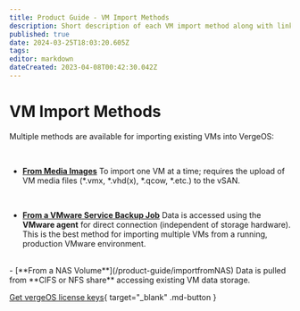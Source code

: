 ```yaml
---
title: Product Guide - VM Import Methods
description: Short description of each VM import method along with links to pages detailing instructions for each method
published: true
date: 2024-03-25T18:03:20.605Z
tags: 
editor: markdown
dateCreated: 2023-04-08T00:42:30.042Z
---
```


# VM Import Methods

Multiple methods are available for importing existing VMs into VergeOS:

<br>

- [**From Media Images**](/product-guide/importfromupload)
To import one VM at a time; requires the upload of VM media files (*.vmx, *.vhd(x), *.qcow, *.etc.) to the vSAN.
<br>

- [**From a VMware Service Backup Job**](/product-guide/importvmware)
Data is accessed using the **VMware agent** for direct connection (independent of storage hardware). This is the best method for importing multiple VMs from a running, production VMware environment.
<br>
- [**From a NAS Volume**](/product-guide/importfromNAS)
Data is pulled from **CIFS or NFS share** accessing existing VM data storage.
<br>

[Get vergeOS license keys](https://www.verge.io/test-drive){ target="_blank" .md-button }